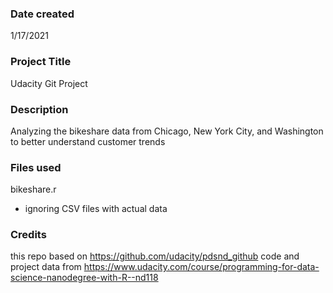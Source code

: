 ### Date created
1/17/2021

### Project Title
Udacity Git Project

### Description
Analyzing the bikeshare data from Chicago, New York City, and Washington to better understand customer trends

### Files used
bikeshare.r
- ignoring CSV files with actual data

### Credits
this repo based on https://github.com/udacity/pdsnd_github
code and project data from https://www.udacity.com/course/programming-for-data-science-nanodegree-with-R--nd118
